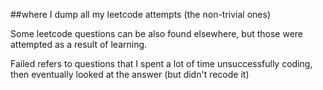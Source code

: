 ##where I dump all my leetcode attempts (the non-trivial ones)

Some leetcode questions can be also found elsewhere, but those were attempted as a result of learning.

Failed refers to questions that I spent a lot of time unsuccessfully coding, then eventually looked at the answer (but didn't recode it)
